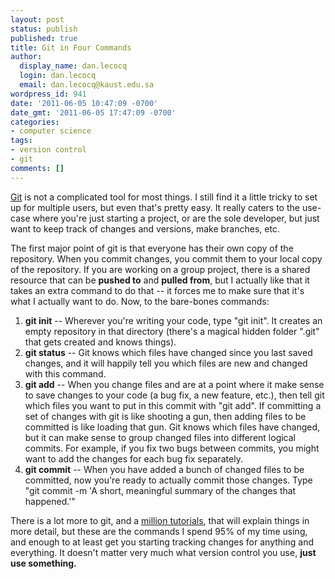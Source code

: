 ```yaml
---
layout: post
status: publish
published: true
title: Git in Four Commands
author:
  display_name: dan.lecocq
  login: dan.lecocq
  email: dan.lecocq@kaust.edu.sa
wordpress_id: 941
date: '2011-06-05 10:47:09 -0700'
date_gmt: '2011-06-05 17:47:09 -0700'
categories:
- computer science
tags:
- version control
- git
comments: []
---
```

[Git](http://book.git-scm.com/) is not a complicated tool for most things. I still find it a little tricky to set up for multiple users, but even that's pretty easy. It really caters to the use-case where you're just starting a project, or are the sole developer, but just want to keep track of changes and versions, make branches, etc.

The first major point of git is that everyone has their own copy of the repository. When you commit changes, you commit them to your local copy of the repository. If you are working on a group project, there is a shared resource that can be __pushed to__ and __pulled from__, but I actually like that it takes an extra command to do that -- it forces me to make sure that it's what I actually want to do. Now, to the bare-bones commands:

1. __git init__ -- Wherever you're writing your code, type "git init". It creates an empty repository in that directory (there's a magical hidden folder ".git" that gets created and knows things).
2. __git status__ -- Git knows which files have changed since you last saved changes, and it will happily tell you which files are new and changed with this command.
3. __git add__ -- When you change files and are at a point where it make sense to save changes to your code (a bug fix, a new feature, etc.), then tell git which files you want to put in this commit  with "git add". If committing a set of changes with git is like shooting a gun, then adding files to be committed is like loading that gun. Git knows which files have changed, but it can make sense to group changed files into different logical commits. For example, if you fix two bugs between commits, you might want to add the changes for each bug fix separately.
4. __git commit__ -- When you have added a bunch of changed files to be committed, now you're ready to actually commit those changes. Type "git commit -m 'A short, meaningful summary of the changes that happened.'"

There is a lot more to git, and a [million tutorials](http://www.kernel.org/pub/software/scm/git/docs/gittutorial.html), that will explain things in more detail, but these are the commands I spend 95% of my time using, and enough to at least get you starting tracking changes for anything and everything. It doesn't matter very much what version control you use, __just use something.__
